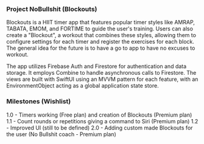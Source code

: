 ### Project NoBullshit (Blockouts)
Blockouts is a HIIT timer app that features popular timer styles like AMRAP, TABATA, EMOM, and FORTIME to guide the user's training. 
Users can also create a "Blockout", a workout that combines these styles, allowing them to configure settings for each timer and register the exercises for each block.
The general idea for the future is to have a go to app to have no excuses to workout.

The app utilizes Firebase Auth and Firestore for authentication and data storage. 
It employs Combine to handle asynchronous calls to Firestore. 
The views are built with SwiftUI using an MVVM pattern for each feature, with an EnvironmentObject acting as a global application state store.

### Milestones (Wishlist)
1.0 - Timers working (Free plan) and creation of Blockouts (Premium plan)
1.1 - Count rounds or repetitions giving a command to Siri (Premium plan)
1.2 - Improved UI (still to be defined)
2.0 - Adding custom made Blockouts for the user (No Bullshit coach - Premium plan)
